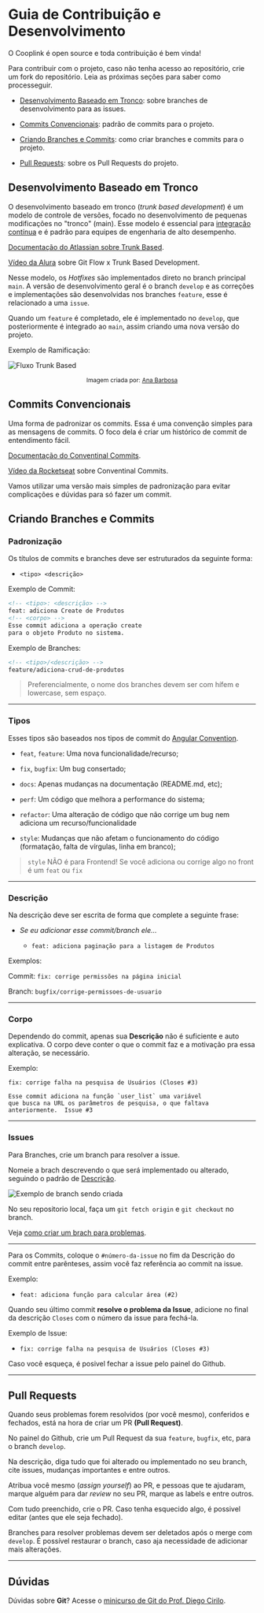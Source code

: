 
# Guia de Contribuição e Desenvolvimento

O Cooplink é open source e toda contribuição é bem vinda!

Para contribuir com o projeto, caso não tenha acesso ao repositório, crie um fork do repositório. Leia as próximas seções para saber como processeguir.

- [Desenvolvimento Baseado em Tronco](#desenvolvimento-baseado-em-tronco): sobre branches de desenvolvimento para as issues.

- [Commits Convencionais](#commits-convencionais): padrão de commits para o projeto.

- [Criando Branches e Commits](#criando-branches-e-commits): como criar branches e commits para o projeto.


- [Pull Requests](#criando-branches-e-commits): sobre os Pull Requests do projeto.

## Desenvolvimento Baseado em Tronco

O desenvolvimento baseado em tronco (*trunk based development*) é um modelo de controle de versões, focado no desenvolvimento de pequenas modificações no "tronco" (main). Esse modelo é essencial para [integração contínua](https://www.atlassian.com/br/continuous-delivery/continuous-integration) e é padrão para equipes de engenharia de alto desempenho.

[Documentação do Atlassian sobre Trunk Based](https://www.atlassian.com/br/continuous-delivery/continuous-integration/trunk-based-development).

[Vídeo da Alura](https://youtu.be/0jw8RpHuZ-Q?si=QggUY1vjaZTOE8Ob) sobre Git Flow x Trunk Based Development.

Nesse modelo, os *Hotfixes* são implementados direto no branch principal `main`. A versão de desenvolvimento geral é o branch `develop` e as correções e implementações são desenvolvidas nos branches `feature`, esse é relacionado a uma `issue`.

Quando um `feature` é completado, ele é implementado no `develop`, que posteriormente é integrado ao `main`, assim criando uma nova versão do projeto.

Exemplo de Ramificação:

![Fluxo Trunk Based](img/trunk-based.svg)

<p style="text-align: center; font-size: 12px">Imagem criada por: <a href="https://github.com/dvanael">Ana Barbosa<a/></p>

## Commits Convencionais
Uma forma de padronizar os commits. Essa é uma convenção simples para as mensagens de commits. O foco dela é criar um histórico de commit de entendimento fácil.

[Documentação do Conventinal Commits](https://www.conventionalcommits.org/pt-br/v1.0.0/).

[Vídeo da Rocketseat](https://youtu.be/sStBPj7JJpM?si=1RNf3OgUoZOoDGBD) sobre Conventinal Commits.

Vamos utilizar uma versão mais simples de padronização para evitar complicações e dúvidas para só fazer um commit.

## Criando Branches e Commits

### Padronização

Os títulos de commits e branches deve ser estruturados da seguinte forma:

- `<tipo> <descrição>`

Exemplo de Commit:

```html
<!-- <tipo>: <descrição> -->
feat: adiciona Create de Produtos
<!-- <corpo> -->
Esse commit adiciona a operação create
para o objeto Produto no sistema.
```

Exemplo de Branches:

```html
<!-- <tipo>/<descrição> -->
feature/adiciona-crud-de-produtos
```
> Preferencialmente, o nome dos branches devem ser com hífem e lowercase, sem espaço.

---

### Tipos
Esses tipos são baseados nos tipos de commit do [Angular Convention](https://github.com/angular/angular/blob/22b96b9/CONTRIBUTING.md#type).

- `feat`, `feature`: Uma nova funcionalidade/recurso;

- `fix`, `bugfix`: Um bug consertado;

- `docs`: Apenas mudanças na documentação (README.md,  etc);

- `perf`: Um código que melhora a performance do sistema;

- `refactor`: Uma alteração de código que não corrige um bug nem adiciona um recurso/funcionalidade

- `style`: Mudanças que não afetam o funcionamento do código (formatação, falta de vírgulas, linha em branco);

> `style` NÃO é para Frontend! Se você adiciona ou corrige algo no front é um `feat` ou `fix`

---

### Descrição

Na descrição deve ser escrita de forma que complete a seguinte frase:

- *Se eu adicionar esse commit/branch ele...*

  - `feat: adiciona paginação para a listagem de Produtos`

Exemplos:

Commit: `fix: corrige permissões na página inicial`

Branch: `bugfix/corrige-permissoes-de-usuario`

---

### Corpo

Dependendo do commit, apenas sua **Descrição** não é suficiente e auto explicativa. O corpo deve conter o que o commit faz e a motivação pra essa alteração, se necessário.

Exemplo:

```
fix: corrige falha na pesquisa de Usuários (Closes #3)

Esse commit adiciona na função `user_list` uma variável
que busca na URL os parâmetros de pesquisa, o que faltava
anteriormente.  Issue #3
```

---

### Issues

Para Branches, crie um branch para resolver a issue.

Nomeie a brach descrevendo o que será implementado ou alterado, seguindo o padrão de [Descrição](#descrição).


![Exemplo de branch sendo criada](img/exemplo-criacao-branch.png)

No seu repositorio local, faça um `git fetch origin` e `git checkout` no branch.

Veja [como criar um brach para problemas](https://docs.github.com/pt/issues/tracking-your-work-with-issues/using-issues/creating-a-branch-for-an-issue).

---

Para os Commits, coloque o `#número-da-issue` no fim da Descrição do commit entre parênteses, assim você faz referência ao commit na issue.

Exemplo:

- `feat: adiciona função para calcular área (#2)`

Quando seu último commit **resolve o problema da Issue**, adicione no final da descrição `Closes`  com o número da issue para fechá-la.

Exemplo de Issue:

- `fix: corrige falha na pesquisa de Usuários (Closes #3)`

Caso você esqueça, é posivel fechar a issue pelo painel do Github.

---

## Pull Requests

Quando seus problemas forem resolvidos (por você mesmo), conferidos e fechados, está na hora de criar um PR **(Pull Request)**.

No painel do Github, crie um Pull Request da sua `feature`, `bugfix`, etc, para o branch `develop`.

Na descrição, diga tudo que foi alterado ou implementado no seu branch, cite issues, mudanças importantes e entre outros.

Atribua você mesmo  (*assign yourself*) ao PR, e pessoas que te ajudaram, marque alguém para dar *review* no seu PR, marque as labels e entre outros.

Com tudo preenchido, crie o PR. Caso tenha esquecido algo, é possivel editar (antes que ele seja fechado).

Branches para resolver problemas devem ser deletados após o merge com `develop`. É possível restaurar o branch, caso aja necessidade de adicionar mais alterações.

---

## Dúvidas

Dúvidas sobre **Git**? Acesse o [minicurso de Git do Prof. Diego Cirilo](https://dvcirilo-ifrn.github.io/minicursos/).